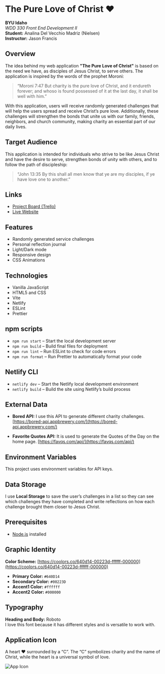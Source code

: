 # The Pure Love of Christ ❤️

**BYU Idaho**  
*WDD 330 Front End Development II*  
**Student:** Analina Del Vecchio Madriz (Nielsen)  
**Instructor:** Jason Francis

## Overview

The idea behind my web application **"The Pure Love of Christ"** is based on the need we have, as disciples of Jesus Christ, to serve others. The application is inspired by the words of the prophet Moroni:

> “Moroni 7:47 But charity is the pure love of Christ, and it endureth forever; and whoso is found possessed of it at the last day, it shall be well with him.”

With this application, users will receive randomly generated challenges that will help the users spread and receive Christ’s pure love. Additionally, these challenges will strengthen the bonds that unite us with our family, friends, neighbors, and church community, making charity an essential part of our daily lives.

## Target Audience

This application is intended for individuals who strive to be like Jesus Christ and have the desire to serve, strengthen bonds of unity with others, and to follow the path of discipleship:

> “John 13:35 By this shall all men know that ye are my disciples, if ye have love one to another.”


## Links

- [Project Board (Trello)](https://trello.com/c/ARDZno3X/16-work-on-the-readme-and-summarize-the-purpose-of-my-project)
- [Live Website](https://dashing-kitten-3c9ba5.netlify.app/)


## Features

+ Randomly generated service challenges
+ Personal reflection journal
+ Light/Dark mode
+ Responsive design
+ CSS Animations


## Technologies

+ Vanilla JavaScript
+ HTML5 and CSS
+ Vite
+ Netlify
+ ESLint
+ Prettier


## npm scripts

+ `npm run start` – Start the local development server
+ `npm run build` – Build final files for deployment
+ `npm run lint` – Run ESLint to check for code errors
+ `npm run format` – Run Prettier to automatically format your code


## Netlify CLI

+ `netlify dev` – Start the Netlify local development environment
+ `netlify build` – Build the site using Netlify’s build process


## External Data

+ **Bored API:** I use this API to generate different charity challenges. [https://bored-api.appbrewery.com/](https://bored-api.appbrewery.com/)
- **Favorite Quotes API:** It is used to generate the Quotes of the Day on the home page. [https://favqs.com/api/](https://favqs.com/api/)


## Environment Variables

This project uses environment variables for API keys. 


## Data Storage

I use **Local Storage** to save the user’s challenges in a list so they can see which challenges they have completed and write reflections on how each challenge brought them closer to Jesus Christ.


## Prerequisites

+ [Node.js](https://nodejs.org/) installed


## Graphic Identity

**Color Scheme:** [https://coolors.co/640d14-00223d-ffffff-000000](https://coolors.co/640d14-00223d-ffffff-000000)

+ **Primary Color:** `#640D14`
+ **Secondary Color:** `#00223D`
+ **Accent1 Color:** `#ffffff`
+ **Accent2 Color:** `#000000`

## Typography

**Heading and Body:** Roboto  
I love this font because it has different styles and is versatile to work with.

## Application Icon

A heart ❤️ surrounded by a “C”. The “C” symbolizes charity and the name of Christ, while the heart is a universal symbol of love.

![App Icon](src/assets/c-heart.png)